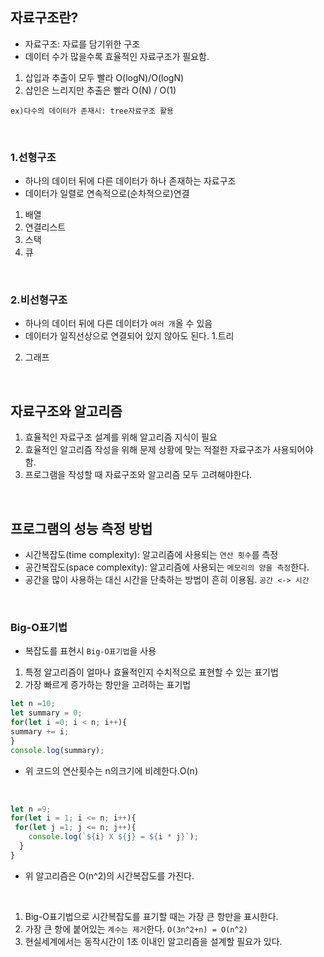 ## 자료구조란?
- 자료구조: 자료를 담기위한 구조
- 데이터 수가 많을수록 효율적인 자료구조가 필요함.
1. 삽입과 추출이 모두 빨라  O(logN)/O(logN) 
2. 삽인은 느리지만 추출은 빨라  O(N) / O(1)

`ex)다수의 데이터가 존재시: tree자료구조 활용`

<br>

### 1.선형구조
-  하나의 데이터 뒤에 다른 데이터가 하나 존재하는 자료구조
- 데이터가 일렬로 연속적으로(순차적으로)연결 
1. 배열
2. 연결리스트
3. 스택
4. 큐


<br>


### 2.비선형구조
- 하나의 데이터 뒤에 다른 데이터가 `여러 개`올 수 있음
- 데이터가 일직선상으로 연결되어 있지 않아도 된다.
1.트리
2. 그래프 


<br>


## 자료구조와 알고리즘
1. 효율적인 자료구조 설계를 위해 알고리즘 지식이 필요
2. 효율적인 알고리즘 작성을 위해 문제 상황에 맞는 적절한 자료구조가 사용되어야 함.
3. 프로그램을 작성할 때 자료구조와 알고리즘 모두 고려해야한다.


<br>

## 프로그램의 성능 측정 방법
- 시간복잡도(time complexity): 알고리즘에 사용되는 `연산 횟수`를 측정
- 공간복잡도(space complexity): 알고리즘에 사용되는 `메모리의 양을 측정`한다.
- 공간을 많이 사용하는 대신 시간을 단축하는 방법이 흔히 이용됨. `공간 <-> 시간`

<br>

### Big-O표기법
- 복잡도를 표현시 `Big-O표기법`을 사용
1. 특정 알고리즘이 얼마나 효율적인지 수치적으로 표현할 수 있는 표기법
2. 가장 빠르게 증가하는 항만을 고려하는 표기법

```js
let n =10;
let summary = 0;
for(let i =0; i < n; i++){
summary += i;
}
console.log(summary);
```
- 위 코드의 연산횟수는 n의크기에 비례한다.O(n)

<br>

```js
let n =9;
for(let i = 1; i <= n; i++){
 for(let j =1; j <= n; j++){
 	console.log(`${i} X ${j} = ${i * j}`);
  }
}
```
- 위 알고리즘은 O(n^2)의 시간복잡도를 가진다.

<br>

1. Big-O표기법으로 시간복잡도를 표기할 때는 가장 큰 항만을 표시한다.
2. 가장 큰 항에 붙어있는 `계수는 제거`한다.
`O(3n^2+n) = O(n^2)`
3. 현실세계에서는 동작시간이 1초 이내인 알고리즘을 설계할 필요가 있다.

<br>

